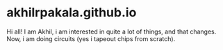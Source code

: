 # akhilrpakala.github.io
Hi all! I am Akhil, i am interested in quite a lot of things, and that changes. Now, i am doing circuits (yes i tapeout chips from scratch). 
